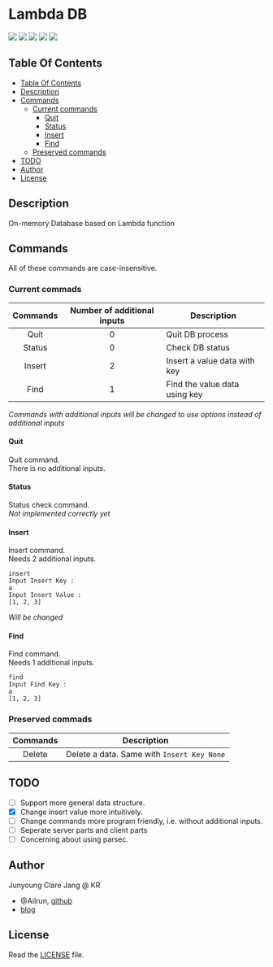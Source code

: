 # Lambda DB #

[![](https://img.shields.io/badge/Haskell-lts--5.18-lightgrey.svg?style=plastic)](https://www.haskell.org/downloads)
[![](https://img.shields.io/badge/stack->1.1-blue.svg?style=plastic)](http://docs.haskellstack.org/en/stable/README/)
[![](https://img.shields.io/badge/version-0.0.0.4-green.svg?style=plastic)](http://github.com/ailrun/LambdaDB)
[![](https://img.shields.io/badge/status-alpha-orange.svg?style=plastic)](http://github.com/ailrun/LambdaDB)
[![](https://img.shields.io/badge/build-passing-brightgreen.svg?style=plastic)](http://github.com/ailrun/LambdaDB)

## Table Of Contents ##

* [Table Of Contents](#table-of-contents)
* [Description](#description)
* [Commands](#commands)
  * [Current commands](#current-commands)
	* [Quit](#quit)
	* [Status](#status)
	* [Insert](#insert)
	* [Find](#find)
  * [Preserved commands](#preserved-commands)
* [TODO](#todo)
* [Author](#author)
* [License](#license)


## Description ##

On-memory Database based on Lambda function

## Commands ##

All of these commands are case-insensitive.

### Current commads ###
 Commands | Number of additional inputs | Description
:--------:|:---------------------------:|-------------
 Quit   | 0 | Quit DB process
 Status | 0 | Check DB status
 Insert | 2 | Insert a value data with key
 Find   | 1 | Find the value data using key

*Commands with additional inputs will be changed to use options instead of additional inputs*

#### Quit ####

Quit command.  
There is no additional inputs.
   
#### Status ####
   
Status check command.  
*Not implemented correctly yet*

#### Insert ####
   
Insert command.  
Needs 2 additional inputs.

```
insert
Input Insert Key :
a
Input Insert Value :
[1, 2, 3]
```

*Will be changed*

#### Find ####

Find command.  
Needs 1 additional inputs.

```
find
Input Find Key :
a
[1, 2, 3]
```

### Preserved commads ###
 Commands | Description
:--------:|-------------
 Delete | Delete a data. Same with `Insert Key None`

## TODO ##

- [ ] Support more general data structure.
- [x] Change insert value more intuitively.
- [ ] Change commands more program friendly, i.e. without additional inputs.
- [ ] Seperate server parts and client parts
- [ ] Concerning about using parsec.

## Author ##
Junyoung Clare Jang @ KR
* @Ailrun, [github](https://github.com/ailrun)
* [blog](https://ailrun.github.io)

## License ##
Read the [LICENSE](LICENSE) file.
